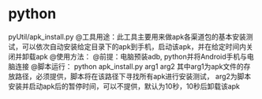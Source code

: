 # python

pyUtil/apk_install.py
@工具用途：此工具主要用来做apk各渠道包的基本安装测试，可以依次自动安装给定目录下的apk到手机，启动该apk，并在给定时间内关闭并卸载apk
@使用方法：
  @前提：电脑预装adb, python并将Android手机与电脑连接
  @脚本运行： python apk_install.py arg1 arg2   其中arg1为apk文件的存放路径，必须提供，脚本将在该路径下寻找所有apk进行安装测试， arg2为脚本安装并启动apk后的暂停时间，可以不提供，默认为10秒，10秒后卸载该apk
